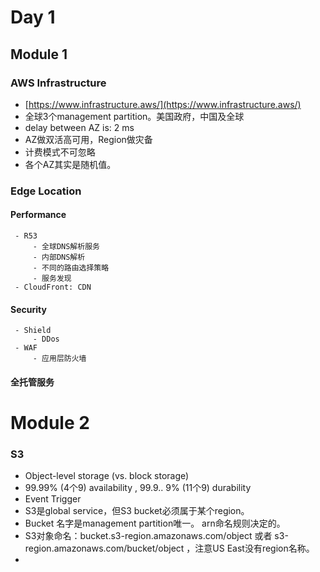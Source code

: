 # Day 1
## Module 1

### AWS Infrastructure

 - [https://www.infrastructure.aws/](https://www.infrastructure.aws/)
 - 全球3个management partition。美国政府，中国及全球
 - delay between AZ is: 2 ms 
 - AZ做双活高可用，Region做灾备
 - 计费模式不可忽略
 - 各个AZ其实是随机值。

### Edge Location
 #### Performance
	 - R53
		 - 全球DNS解析服务
		 - 内部DNS解析
		 - 不同的路由选择策略
		 - 服务发现
	 - CloudFront: CDN
 #### Security
	 - Shield
		 - DDos
	 - WAF
		 - 应用层防火墙
#### 全托管服务

# Module 2
### S3
- Object-level storage (vs. block storage)
- 99.99% (4个9) availability , 99.9.. 9% (11个9) durability
- Event Trigger 
- S3是global service，但S3 bucket必须属于某个region。
- Bucket 名字是management partition唯一。 arn命名规则决定的。
- S3对象命名：bucket.s3-region.amazonaws.com/object 或者 s3-region.amazonaws.com/bucket/object ，注意US East没有region名称。
- 

<!--stackedit_data:
eyJoaXN0b3J5IjpbLTU4ODY3MjI3NywxNjk1OTg1NDEsLTM3OT
c4OTEzNyw2NzU0ODc1NiwtMTc4MjAzMjY5OSwxNDAwMzI2NjE3
LDczMDk5ODExNl19
-->